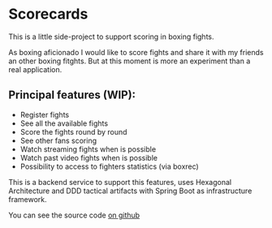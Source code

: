 # Scorecards

This is a little side-project to support scoring in boxing fights.

As boxing aficionado I would like to score fights and share it with my friends an other boxing fitghts. But at this moment is more an experiment than a real application.

## Principal features (WIP):
- Register fights
- See all the available fights
- Score the fights round by round
- See other fans scoring
- Watch streaming fights when is possible
- Watch past video fights when is possible
- Possibility to access to fighters statistics (via boxrec)

This is a backend service to support this features, uses Hexagonal Architecture and DDD tactical artifacts with Spring Boot as infrastructure framework.


You can see the source code [on github](https://github.com/danilat/scorecards)